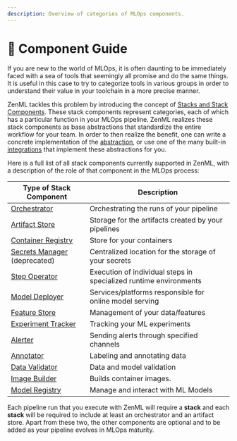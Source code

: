 ```yaml
---
description: Overview of categories of MLOps components.
---
```


# 📜 Component Guide

If you are new to the world of MLOps, it is often daunting to be immediately faced with a sea of tools that seemingly all promise and do the same things. It is useful in this case to try to categorize tools in various groups in order to understand their value in your toolchain in a more precise manner.

ZenML tackles this problem by introducing the concept of [Stacks and Stack Components](../../../old\_book/advanced-guide/stacks/stacks.md). These stack components represent categories, each of which has a particular function in your MLOps pipeline. ZenML realizes these stack components as base abstractions that standardize the entire workflow for your team. In order to then realize the benefit, one can write a concrete implementation of the [abstraction](../../book/platform-guide/set-up-your-mlops-platform/custom-flavors.md), or use one of the many built-in [integrations](../../learning/component-gallery/integrations.md) that implement these abstractions for you.

Here is a full list of all stack components currently supported in ZenML, with a description of the role of that component in the MLOps process:

| **Type of Stack Component**                                                                           | **Description**                                                   |
| ----------------------------------------------------------------------------------------------------- | ----------------------------------------------------------------- |
| [Orchestrator](../../learning/component-gallery/orchestrators/orchestrators.md)                       | Orchestrating the runs of your pipeline                           |
| [Artifact Store](../../learning/component-gallery/artifact-stores/artifact-stores.md)                 | Storage for the artifacts created by your pipelines               |
| [Container Registry](../../learning/component-gallery/container-registries/container-registries.md)   | Store for your containers                                         |
| [Secrets Manager](../../learning/component-gallery/secrets-managers/secrets-managers.md) (deprecated) | Centralized location for the storage of your secrets              |
| [Step Operator](../../learning/component-gallery/step-operators/step-operators.md)                    | Execution of individual steps in specialized runtime environments |
| [Model Deployer](../../learning/component-gallery/model-deployers/model-deployers.md)                 | Services/platforms responsible for online model serving           |
| [Feature Store](../../learning/component-gallery/feature-stores/feature-stores.md)                    | Management of your data/features                                  |
| [Experiment Tracker](../../learning/component-gallery/experiment-trackers/experiment-trackers.md)     | Tracking your ML experiments                                      |
| [Alerter](../../learning/component-gallery/alerters/alerters.md)                                      | Sending alerts through specified channels                         |
| [Annotator](../../learning/component-gallery/annotators/annotators.md)                                | Labeling and annotating data                                      |
| [Data Validator](../../learning/component-gallery/data-validators/data-validators.md)                 | Data and model validation                                         |
| [Image Builder](../../learning/component-gallery/image-builders/image-builders.md)                    | Builds container images.                                          |
| [Model Registry](../../learning/component-gallery/model-registries/model-registries.md)               | Manage and interact with ML Models                                |

Each pipeline run that you execute with ZenML will require a **stack** and each **stack** will be required to include at least an orchestrator and an artifact store. Apart from these two, the other components are optional and to be added as your pipeline evolves in MLOps maturity.
